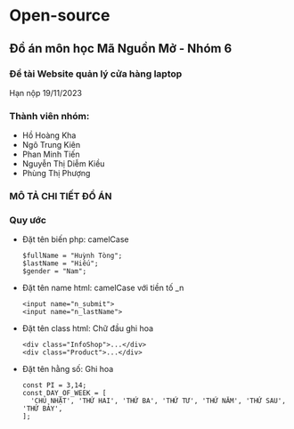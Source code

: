 # Open-source
## Đồ án môn học Mã Nguồn Mở - Nhóm 6

### Đề tài Website quản lý cửa hàng laptop
Hạn nộp 19/11/2023
### Thành viên nhóm:
  - Hồ Hoàng Kha
  - Ngô Trung Kiên
  - Phan Minh Tiến
  - Nguyễn Thị Diễm Kiều
  - Phùng Thị Phượng
### MÔ TẢ CHI TIẾT ĐỒ ÁN
### Quy ước 
- Đặt tên biến php: camelCase 
  ```
  $fullName = "Huỳnh Tòng";
  $lastName = "Hiếu";
  $gender = "Nam";
  ```
- Đặt tên name html: camelCase với tiền tố _n
  ```
  <input name="n_submit">
  <input name="n_lastName">
  ```
- Đặt tên class html: Chữ đầu ghi hoa
  ```
  <div class="InfoShop">...</div>
  <div class="Product">...</div>
  ```
- Đặt tên hằng số: Ghi hoa
  ```
  const PI = 3,14;
  const DAY_OF_WEEK = [
    'CHỦ NHẬT', 'THỨ HAI', 'THỨ BA', 'THỨ TƯ', 'THỨ NĂM', 'THỨ SAU', 'THỨ BẢY',
  ];
  ```

